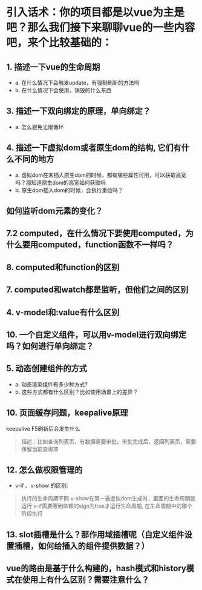 # 引入话术：你的项目都是以vue为主是吧？那么我们接下来聊聊vue的一些内容吧，来个比较基础的：

## 1. 描述一下vue的生命周期
 - a. 在什么情况下会触发update，有强制刷新的方法吗
 - b. 在什么情况下会使用，销毁的什么东西


<!-- ## 2. 简单说一下声明周期，data，computed，watch，他们运行的顺序
  A. beforeCreated;
  B. created;
  C. mounted;
  D. update; # 在什么情况下会触发update，有强制刷新的方法吗
  D. destoryed; # 在什么情况下会使用，销毁的什么东西
  E. beforeDestory;
 -->
<!-- ## 9. 诱发视图刷新的情况有多少种
 - a. 修改视图数据，包括直接修改data数据，form表单的设置
 - a. this.$forceupdate() -->

## 3. 描述一下双向绑定的原理，单向绑定？
 - a. 怎么避免无限循环

## 4. 描述一下虚拟dom或者原生dom的结构, 它们有什么不同的地方
  - a. 虚拟dom在未插入原生dom的时候，都有哪些属性可用，可以获取高宽吗？那知道原生dom的高宽如何获取吗
  - b. 原生dom插入dom的时候，会执行重绘吗？

## 如何监听dom元素的变化？

## 7.2 computed，在什么情况下要使用computed，为什么要用computed，function函数不一样吗？

## 8. computed和function的区别

## 7. computed和watch都是监听，但他们之间的区别

## 4. v-model和:value有什么区别

## 10. 一个自定义组件，可以用v-model进行双向绑定吗？如何进行单向绑定？

## 5. 动态创建组件的方式
  - a. 动态渲染组件有多少种方式?
  - b. 这些方式都有什么区别？比如使用场景上的差异？

## 10. 页面缓存问题，keepalive原理
keepalive F5刷新后会发生什么
> 描述：比如查询列表页，有数据需要审批，审批完成后，返回列表页，需要保留当前查询项

## 12. 怎么做权限管理的
- v-if 、v-show 的区别: 
> 执行的生命周期不同
> v-show在第一遍虚拟dom生成时，里面的生命周期就运行
> v-if需要等到依赖的sign为true才运行生命周期, 在生命周期中的哪个阶段执行

## 13. slot插槽是什么？那作用域插槽呢（自定义组件设置插槽，如何给插入的组件提供数据？）

## vue的路由是基于什么构建的，hash模式和history模式在使用上有什么区别？需要注意什么？
